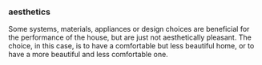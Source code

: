 ### aesthetics

Some systems, materials, appliances or design choices are beneficial
for the performance of the house, but are just not aesthetically 
pleasant. The choice, in this case, is to have a comfortable but
less beautiful home, or to have a more beautiful and less comfortable
one.